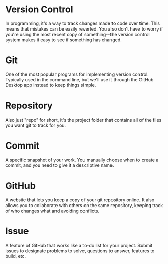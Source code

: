 # Version Control
In programming, it's a way to track changes made to code over time. This means that mistakes can be easily reverted. You also don't have to worry if you're using the most recent copy of something--the version control system makes it easy to see if something has changed.

# Git
One of the most popular programs for implementing version control. Typically used in the command line, but we'll use it through the GitHub Desktop app instead to keep things simple.

# Repository
Also just "repo" for short, it's the project folder that contains all of the files you want git to track for you.

# Commit
A specific snapshot of your work. You manually choose when to create a commit, and you need to give it a descriptive name.

# GitHub
A website that lets you keep a copy of your git repository online. It also allows you to collaborate with others on the same repository, keeping track of who changes what and avoiding conflicts.

# Issue
A feature of GitHub that works like a to-do list for your project. Submit issues to designate problems to solve, questions to answer, features to build, etc.
